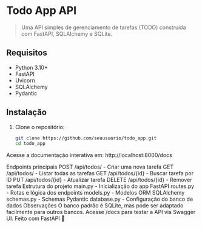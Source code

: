 # Todo App API

> Uma API simples de gerenciamento de tarefas (TODO) construída com FastAPI, SQLAlchemy e SQLite.

## Requisitos

- Python 3.10+
- FastAPI
- Uvicorn
- SQLAlchemy
- Pydantic

## Instalação

1. Clone o repositório:
   ```bash
   git clone https://github.com/seuusuario/todo_app.git
   cd todo_app

Acesse a documentação interativa em: http://localhost:8000/docs

Endpoints principais
POST   /api/todos/ - Criar uma nova tarefa
GET    /api/todos/ - Listar todas as tarefas
GET    /api/todos/{id} - Buscar tarefa por ID
PUT    /api/todos/{id} - Atualizar tarefa
DELETE /api/todos/{id} - Remover tarefa
Estrutura do projeto
main.py - Inicialização do app FastAPI
routes.py - Rotas e lógica dos endpoints
models.py - Modelos ORM SQLAlchemy
schemas.py - Schemas Pydantic
database.py - Configuração do banco de dados
Observações
O banco padrão é SQLite, mas pode ser adaptado facilmente para outros bancos.
Acesse /docs para testar a API via Swagger UI.
Feito com FastAPI 🚀


